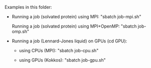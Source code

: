 Examples in this folder:

   * Running a job (solvated protein) using MPI: "sbatch job-mpi.sh"

     Running a job (solvated protein) using MPI+OpenMP: "sbatch job-omp.sh"

   * Running a job (Lennard-Jones liquid) on GPUs (cd GPU):

        - using CPUs (MPI):  "sbatch job-cpu.sh"
        
        - using GPUs (Kokkos): "sbatch job-gpu.sh"
          
